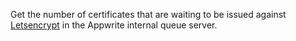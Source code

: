 Get the number of certificates that are waiting to be issued against [Letsencrypt](https://letsencrypt.org/) in the Appwrite internal queue server.
